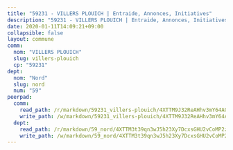 ```yaml
---
title: "59231 - VILLERS PLOUICH | Entraide, Annonces, Initiatives"
description: "59231 - VILLERS PLOUICH | Entraide, Annonces, Initiatives"
date: 2020-01-11T14:09:21+09:00
collapsible: false
layout: commune
comm:
  nom: "VILLERS PLOUICH"
  slug: villers-plouich
  cp: "59231"
dept:
  nom: "Nord"
  slug: nord
  num: "59"
peerpad:
  comm:
    read_path: /r/markdown/59231_villers-plouich/4XTTM9J32ReAHhv3mY64AQkL8gq7sP6a75a3bFxhMsyUMxjbV
    write_path: /w/markdown/59231_villers-plouich/4XTTM9J32ReAHhv3mY64AQkL8gq7sP6a75a3bFxhMsyUMxjbV-K3TgUoKsxR84gPQ4j9Hx8tiQvYqHWWccmEJuka4SVsDFYbkM8ZYRKBUWLusosTeDMBkdZgCyo3YwLrVDHGjSdbH4yG1SncqBdDiy4hLibrE3az3QqQ7HmbbQhpVssT7y2Yagr2dm
  dept:
    read_path: /r/markdown/59_nord/4XTTM3t39qn3wJ5h23Xy7DcxsGHU2vCoMP2z3iS4TUn3TrtdJ
    write_path: /w/markdown/59_nord/4XTTM3t39qn3wJ5h23Xy7DcxsGHU2vCoMP2z3iS4TUn3TrtdJ-K3TgTuZGkuZqXfr6fpmH7pGsMT6ndvZQMyRDze5QBt7XScLWHoBi246kLoDKpTH2Yo4f3AFSSJqGc2ozvNww7qPLqsDjpvahxCbQ6F5znbfjp6kVgaDcTYc9LyhwSfYuCevnvZUQ
---
```


